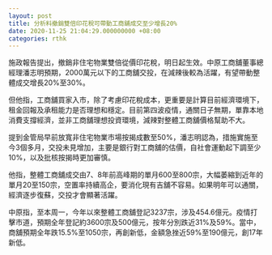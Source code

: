 ```yaml
---
layout: post
title: 分析料撤銷雙倍印花稅可帶動工商舖成交至少增長20%
date: 2020-11-25 21:04:29.000000000 +08:00
categories: rthk
---
```


施政報告提出，撤銷非住宅物業雙倍從價印花稅，明日起生效。中原工商舖董事總經理潘志明預期，2000萬元以下的工商舖交投，在減辣後較為活躍，有望帶動整體成交增長20%至30%。

但他指，工商舖買家入市，除了考慮印花稅成本，更重要是計算目前經濟環境下，租金回報及承租能力是否理想和穩定。目前第四波疫情，通關日子無期，單靠本地消費支撐經濟，並非工商舖理想投資環境，減辣對整體工商舖價格幫助不大。

提到金管局早前放寬非住宅物業市場按揭成數至50%，潘志明認為，措施實施至今3個多月，交投未見增加，主要是銀行對工商舖的估價，自社會運動起下調至少10%，以及批核按揭時更加審慎。

他指，整體工商舖成交由7、8年前高峰期的單月600至800宗，大幅萎縮到近年的單月20至150宗，空置率持續高企，要消化現有吉舖不容易。如果明年可以通關，經濟逐步復蘇，交投才會顯著活躍。

中原指，至本周一，今年以來整體工商舖登記3237宗，涉及454.6億元。疫情打擊市道，預期全年登記約3600宗及500億元，按年分別跌近31%及59%。當中，商舖預期全年跌15.5%至1050宗，再創新低，金額急挫近59%至190億元，創17年新低。
